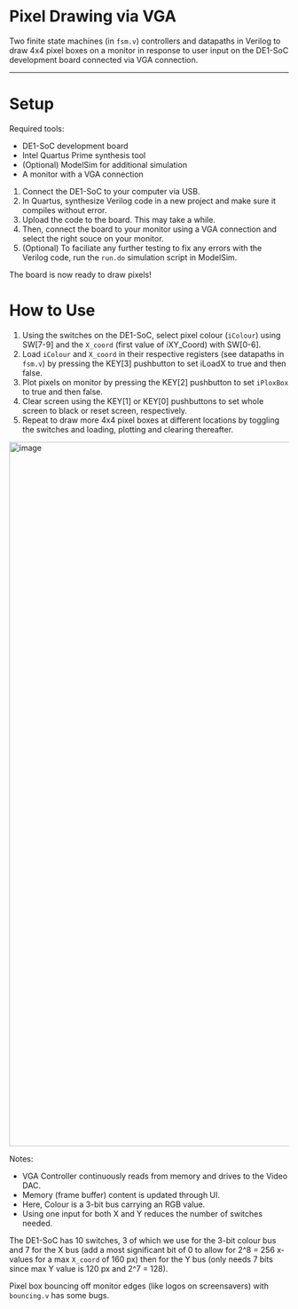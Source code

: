 # Pixel Drawing via VGA

Two finite state machines (in `fsm.v`) controllers and datapaths in Verilog to draw 4x4 pixel boxes on a monitor in response to user input on the DE1-SoC development board connected via VGA connection.

---

# Setup

Required tools:
- DE1-SoC development board
- Intel Quartus Prime synthesis tool
- (Optional) ModelSim for additional simulation
- A monitor with a VGA connection

1. Connect the DE1-SoC to your computer via USB.
2. In Quartus, synthesize Verilog code in a new project and make sure it compiles without error. 
3. Upload the code to the board. This may take a while.
4. Then, connect the board to your monitor using a VGA connection and select the right souce on your monitor. 
5. (Optional) To faciliate any further testing to fix any errors with the Verilog code, run the `run.do` simulation script in ModelSim. 

The board is now ready to draw pixels!


# How to Use


1. Using the switches on the DE1-SoC, select pixel colour (`iColour`) using SW[7-9] and the `X_coord` (first value of iXY_Coord) with SW[0-6].
2. Load `iColour` and `X_coord` in their respective registers (see datapaths in `fsm.v`) by pressing the KEY[3] pushbutton to set iLoadX to true and then false.
3. Plot pixels on monitor by pressing the KEY[2] pushbutton to set `iPloxBox` to true and then false.
4. Clear screen using the KEY[1] or KEY[0] pushbuttons to set whole screen to black or reset screen, respectively.
5. Repeat to draw more 4x4 pixel boxes at different locations by toggling the switches and loading, plotting and clearing thereafter. 


<img width="1269" alt="image" src="https://user-images.githubusercontent.com/72678323/147271590-8368a876-ebac-411f-8267-0cab34a9f864.png">


Notes:
- VGA Controller continuously reads from memory and drives to the Video DAC.
- Memory (frame buffer) content is updated through UI.
- Here, Colour is a 3-bit bus carrying an RGB value. 
- Using one input for both X and Y reduces the number of switches needed. 

The DE1-SoC has 10 switches, 3 of which we use for the 3-bit colour bus and 7 for the X bus (add a most significant bit of 0 to allow for 2^8 = 256 x-values for a max `X_coord` of 160 px) then for the Y bus (only needs 7 bits since max Y value is 120 px and 2^7 = 128).  


Pixel box bouncing off monitor edges (like logos on screensavers) with `bouncing.v` has some bugs.
